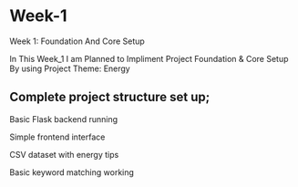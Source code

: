 # Week-1
Week 1: Foundation And Core Setup

In This Week_1 I am Planned to Impliment Project Foundation & Core Setup By using 
Project Theme: Energy

## Complete project structure set up;

Basic Flask backend running

Simple frontend interface

CSV dataset with energy tips

Basic keyword matching working
